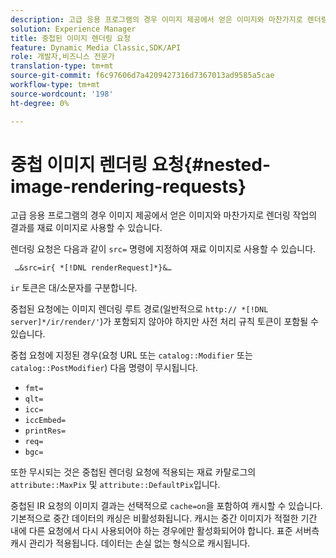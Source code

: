 ```yaml
---
description: 고급 응용 프로그램의 경우 이미지 제공에서 얻은 이미지와 마찬가지로 렌더링 작업의 결과를 재료 이미지로 사용할 수 있습니다.
solution: Experience Manager
title: 중첩된 이미지 렌더링 요청
feature: Dynamic Media Classic,SDK/API
role: 개발자,비즈니스 전문가
translation-type: tm+mt
source-git-commit: f6c97606d7a4209427316d7367013ad9585a5cae
workflow-type: tm+mt
source-wordcount: '198'
ht-degree: 0%

---
```



# 중첩 이미지 렌더링 요청{#nested-image-rendering-requests}

고급 응용 프로그램의 경우 이미지 제공에서 얻은 이미지와 마찬가지로 렌더링 작업의 결과를 재료 이미지로 사용할 수 있습니다.

렌더링 요청은 다음과 같이 `src=` 명령에 지정하여 재료 이미지로 사용할 수 있습니다.

` …&src=ir{ *[!DNL renderRequest]*}&…`

`ir` 토큰은 대/소문자를 구분합니다.

중첩된 요청에는 이미지 렌더링 루트 경로(일반적으로 `http:// *[!DNL server]*/ir/render/'`)가 포함되지 않아야 하지만 사전 처리 규칙 토큰이 포함될 수 있습니다.

중첩 요청에 지정된 경우(요청 URL 또는 `catalog::Modifier` 또는 `catalog::PostModifier`) 다음 명령이 무시됩니다.

* `fmt=`
* `qlt=`
* `icc=`
* `iccEmbed=`
* `printRes=`
* `req=`
* `bgc=`

또한 무시되는 것은 중첩된 렌더링 요청에 적용되는 재료 카탈로그의 `attribute::MaxPix` 및 `attribute::DefaultPix`입니다.

중첩된 IR 요청의 이미지 결과는 선택적으로 `cache=on`을 포함하여 캐시할 수 있습니다. 기본적으로 중간 데이터의 캐싱은 비활성화됩니다. 캐시는 중간 이미지가 적절한 기간 내에 다른 요청에서 다시 사용되어야 하는 경우에만 활성화되어야 합니다. 표준 서버측 캐시 관리가 적용됩니다. 데이터는 손실 없는 형식으로 캐시됩니다.
